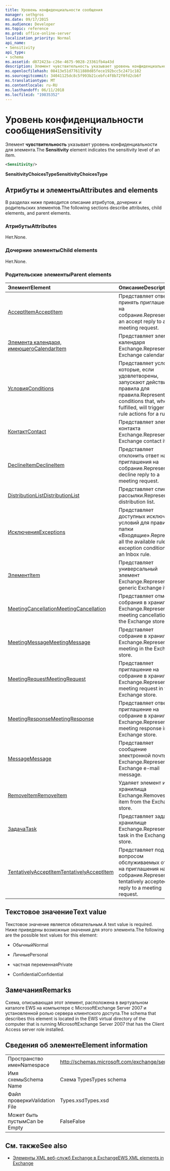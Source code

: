 ```yaml
---
title: Уровень конфиденциальности сообщения
manager: sethgros
ms.date: 09/17/2015
ms.audience: Developer
ms.topic: reference
ms.prod: office-online-server
localization_priority: Normal
api_name:
- Sensitivity
api_type:
- schema
ms.assetid: d872423a-c26e-4675-9028-23361fb4a43d
description: Элемент чувствительность указывает уровень конфиденциальности для элемента.
ms.openlocfilehash: 08413e51d77611880d85fece192bcc5c2471c182
ms.sourcegitcommit: 34041125dc8c5f993b21cebfc4f8b72f0fd2cb6f
ms.translationtype: MT
ms.contentlocale: ru-RU
ms.lasthandoff: 06/11/2018
ms.locfileid: "19835352"
---
```

# <a name="sensitivity"></a><span data-ttu-id="987ad-103">Уровень конфиденциальности сообщения</span><span class="sxs-lookup"><span data-stu-id="987ad-103">Sensitivity</span></span>

<span data-ttu-id="987ad-104">Элемент **чувствительность** указывает уровень конфиденциальности для элемента.</span><span class="sxs-lookup"><span data-stu-id="987ad-104">The **Sensitivity** element indicates the sensitivity level of an item.</span></span> 
  
```XML
<Sensitivity/>
```

 <span data-ttu-id="987ad-105">**SensitivityChoicesType**</span><span class="sxs-lookup"><span data-stu-id="987ad-105">**SensitivityChoicesType**</span></span>
## <a name="attributes-and-elements"></a><span data-ttu-id="987ad-106">Атрибуты и элементы</span><span class="sxs-lookup"><span data-stu-id="987ad-106">Attributes and elements</span></span>

<span data-ttu-id="987ad-107">В разделах ниже приводится описание атрибутов, дочерних и родительских элементов.</span><span class="sxs-lookup"><span data-stu-id="987ad-107">The following sections describe attributes, child elements, and parent elements.</span></span>
  
### <a name="attributes"></a><span data-ttu-id="987ad-108">Атрибуты</span><span class="sxs-lookup"><span data-stu-id="987ad-108">Attributes</span></span>

<span data-ttu-id="987ad-109">Нет.</span><span class="sxs-lookup"><span data-stu-id="987ad-109">None.</span></span>
  
### <a name="child-elements"></a><span data-ttu-id="987ad-110">Дочерние элементы</span><span class="sxs-lookup"><span data-stu-id="987ad-110">Child elements</span></span>

<span data-ttu-id="987ad-111">Нет.</span><span class="sxs-lookup"><span data-stu-id="987ad-111">None.</span></span>
  
### <a name="parent-elements"></a><span data-ttu-id="987ad-112">Родительские элементы</span><span class="sxs-lookup"><span data-stu-id="987ad-112">Parent elements</span></span>

|<span data-ttu-id="987ad-113">**Элемент**</span><span class="sxs-lookup"><span data-stu-id="987ad-113">**Element**</span></span>|<span data-ttu-id="987ad-114">**Описание**</span><span class="sxs-lookup"><span data-stu-id="987ad-114">**Description**</span></span>|
|:-----|:-----|
|[<span data-ttu-id="987ad-115">AcceptItem</span><span class="sxs-lookup"><span data-stu-id="987ad-115">AcceptItem</span></span>](acceptitem.md) <br/> |<span data-ttu-id="987ad-116">Представляет ответ на принять приглашение на собрание.</span><span class="sxs-lookup"><span data-stu-id="987ad-116">Represents an accept reply to a meeting request.</span></span>  <br/> |
|[<span data-ttu-id="987ad-117">Элемента календаря, имеющего</span><span class="sxs-lookup"><span data-stu-id="987ad-117">CalendarItem</span></span>](calendaritem.md) <br/> |<span data-ttu-id="987ad-118">Представляет элемент календаря Exchange.</span><span class="sxs-lookup"><span data-stu-id="987ad-118">Represents an Exchange calendar item.</span></span>  <br/> |
|[<span data-ttu-id="987ad-119">Условия</span><span class="sxs-lookup"><span data-stu-id="987ad-119">Conditions</span></span>](conditions.md) <br/> |<span data-ttu-id="987ad-120">Представляет условия, которые, если удовлетворены, запускают действия правила для правила.</span><span class="sxs-lookup"><span data-stu-id="987ad-120">Represents the conditions that, when fulfilled, will trigger the rule actions for a rule.</span></span>  <br/> |
|[<span data-ttu-id="987ad-121">Контакт</span><span class="sxs-lookup"><span data-stu-id="987ad-121">Contact</span></span>](contact.md) <br/> |<span data-ttu-id="987ad-122">Представляет элемент контакта Exchange.</span><span class="sxs-lookup"><span data-stu-id="987ad-122">Represents an Exchange contact item.</span></span>  <br/> |
|[<span data-ttu-id="987ad-123">DeclineItem</span><span class="sxs-lookup"><span data-stu-id="987ad-123">DeclineItem</span></span>](declineitem.md) <br/> |<span data-ttu-id="987ad-124">Представляет отклонить ответ на приглашения на собрание.</span><span class="sxs-lookup"><span data-stu-id="987ad-124">Represents a decline reply to a meeting request.</span></span>  <br/> |
|[<span data-ttu-id="987ad-125">DistributionList</span><span class="sxs-lookup"><span data-stu-id="987ad-125">DistributionList</span></span>](distributionlist.md) <br/> |<span data-ttu-id="987ad-126">Представляет список рассылки.</span><span class="sxs-lookup"><span data-stu-id="987ad-126">Represents a distribution list.</span></span>  <br/> |
|[<span data-ttu-id="987ad-127">Исключения</span><span class="sxs-lookup"><span data-stu-id="987ad-127">Exceptions</span></span>](exceptions.md) <br/> |<span data-ttu-id="987ad-128">Представляет доступных исключение условий для правила папки «Входящие».</span><span class="sxs-lookup"><span data-stu-id="987ad-128">Represents all the available rule exception conditions for an Inbox rule.</span></span>  <br/> |
|[<span data-ttu-id="987ad-129">Элемент</span><span class="sxs-lookup"><span data-stu-id="987ad-129">Item</span></span>](item.md) <br/> |<span data-ttu-id="987ad-130">Представляет универсальный элемент Exchange.</span><span class="sxs-lookup"><span data-stu-id="987ad-130">Represents a generic Exchange item.</span></span>  <br/> |
|[<span data-ttu-id="987ad-131">MeetingCancellation</span><span class="sxs-lookup"><span data-stu-id="987ad-131">MeetingCancellation</span></span>](meetingcancellation.md) <br/> |<span data-ttu-id="987ad-132">Представляет отмену собрания в хранилище Exchange.</span><span class="sxs-lookup"><span data-stu-id="987ad-132">Represents a meeting cancellation in the Exchange store.</span></span>  <br/> |
|[<span data-ttu-id="987ad-133">MeetingMessage</span><span class="sxs-lookup"><span data-stu-id="987ad-133">MeetingMessage</span></span>](meetingmessage.md) <br/> |<span data-ttu-id="987ad-134">Представляет собрание в хранилище Exchange.</span><span class="sxs-lookup"><span data-stu-id="987ad-134">Represents a meeting in the Exchange store.</span></span>  <br/> |
|[<span data-ttu-id="987ad-135">MeetingRequest</span><span class="sxs-lookup"><span data-stu-id="987ad-135">MeetingRequest</span></span>](meetingrequest.md) <br/> |<span data-ttu-id="987ad-136">Представляет приглашение на собрание в хранилище Exchange.</span><span class="sxs-lookup"><span data-stu-id="987ad-136">Represents a meeting request in the Exchange store.</span></span>  <br/> |
|[<span data-ttu-id="987ad-137">MeetingResponse</span><span class="sxs-lookup"><span data-stu-id="987ad-137">MeetingResponse</span></span>](meetingresponse.md) <br/> |<span data-ttu-id="987ad-138">Представляет ответ на приглашение на собрание в хранилище Exchange.</span><span class="sxs-lookup"><span data-stu-id="987ad-138">Represents a meeting response in the Exchange store.</span></span>  <br/> |
|[<span data-ttu-id="987ad-139">Message</span><span class="sxs-lookup"><span data-stu-id="987ad-139">Message</span></span>](message-ex15websvcsotherref.md) <br/> |<span data-ttu-id="987ad-140">Представляет сообщение электронной почты Exchange.</span><span class="sxs-lookup"><span data-stu-id="987ad-140">Represents an Exchange e-mail message.</span></span>  <br/> |
|[<span data-ttu-id="987ad-141">RemoveItem</span><span class="sxs-lookup"><span data-stu-id="987ad-141">RemoveItem</span></span>](removeitem.md) <br/> |<span data-ttu-id="987ad-142">Удаляет элемент из хранилища Exchange.</span><span class="sxs-lookup"><span data-stu-id="987ad-142">Removes an item from the Exchange store.</span></span>  <br/> |
|[<span data-ttu-id="987ad-143">Задача</span><span class="sxs-lookup"><span data-stu-id="987ad-143">Task</span></span>](task.md) <br/> |<span data-ttu-id="987ad-144">Представляет задачу в хранилище Exchange.</span><span class="sxs-lookup"><span data-stu-id="987ad-144">Represents a task in the Exchange store.</span></span>  <br/> |
|[<span data-ttu-id="987ad-145">TentativelyAcceptItem</span><span class="sxs-lookup"><span data-stu-id="987ad-145">TentativelyAcceptItem</span></span>](tentativelyacceptitem.md) <br/> |<span data-ttu-id="987ad-146">Представляет под вопросом обслуживаемых ответ на приглашения на собрание.</span><span class="sxs-lookup"><span data-stu-id="987ad-146">Represents a tentatively accepted reply to a meeting request.</span></span>  <br/> |
   
## <a name="text-value"></a><span data-ttu-id="987ad-147">Текстовое значение</span><span class="sxs-lookup"><span data-stu-id="987ad-147">Text value</span></span>

<span data-ttu-id="987ad-148">Текстовое значение является обязательным.</span><span class="sxs-lookup"><span data-stu-id="987ad-148">A text value is required.</span></span> <span data-ttu-id="987ad-149">Ниже приведены возможные значения для этого элемента.</span><span class="sxs-lookup"><span data-stu-id="987ad-149">The following are the possible text values for this element:</span></span>
  
- <span data-ttu-id="987ad-150">Обычный</span><span class="sxs-lookup"><span data-stu-id="987ad-150">Normal</span></span>
    
- <span data-ttu-id="987ad-151">Личные</span><span class="sxs-lookup"><span data-stu-id="987ad-151">Personal</span></span>
    
- <span data-ttu-id="987ad-152">частная переменная</span><span class="sxs-lookup"><span data-stu-id="987ad-152">Private</span></span>
    
- <span data-ttu-id="987ad-153">Confidential</span><span class="sxs-lookup"><span data-stu-id="987ad-153">Confidential</span></span>
    
## <a name="remarks"></a><span data-ttu-id="987ad-154">Замечания</span><span class="sxs-lookup"><span data-stu-id="987ad-154">Remarks</span></span>

<span data-ttu-id="987ad-155">Схема, описывающая этот элемент, расположена в виртуальном каталоге EWS на компьютере с MicrosoftExchange Server 2007 и установленной ролью сервера клиентского доступа.</span><span class="sxs-lookup"><span data-stu-id="987ad-155">The schema that describes this element is located in the EWS virtual directory of the computer that is running MicrosoftExchange Server 2007 that has the Client Access server role installed.</span></span>
  
## <a name="element-information"></a><span data-ttu-id="987ad-156">Сведения об элементе</span><span class="sxs-lookup"><span data-stu-id="987ad-156">Element information</span></span>

|||
|:-----|:-----|
|<span data-ttu-id="987ad-157">Пространство имен</span><span class="sxs-lookup"><span data-stu-id="987ad-157">Namespace</span></span>  <br/> |http://schemas.microsoft.com/exchange/services/2006/types  <br/> |
|<span data-ttu-id="987ad-158">Имя схемы</span><span class="sxs-lookup"><span data-stu-id="987ad-158">Schema Name</span></span>  <br/> |<span data-ttu-id="987ad-159">Схема Types</span><span class="sxs-lookup"><span data-stu-id="987ad-159">Types schema</span></span>  <br/> |
|<span data-ttu-id="987ad-160">Файл проверки</span><span class="sxs-lookup"><span data-stu-id="987ad-160">Validation File</span></span>  <br/> |<span data-ttu-id="987ad-161">Types.xsd</span><span class="sxs-lookup"><span data-stu-id="987ad-161">Types.xsd</span></span>  <br/> |
|<span data-ttu-id="987ad-162">Может быть пустым</span><span class="sxs-lookup"><span data-stu-id="987ad-162">Can be Empty</span></span>  <br/> |<span data-ttu-id="987ad-163">False</span><span class="sxs-lookup"><span data-stu-id="987ad-163">False</span></span>  <br/> |
   
## <a name="see-also"></a><span data-ttu-id="987ad-164">См. также</span><span class="sxs-lookup"><span data-stu-id="987ad-164">See also</span></span>



- [<span data-ttu-id="987ad-165">Элементы XML веб-служб Exchange в Exchange</span><span class="sxs-lookup"><span data-stu-id="987ad-165">EWS XML elements in Exchange</span></span>](ews-xml-elements-in-exchange.md)

